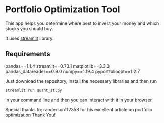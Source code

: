 # Portfolio Optimization Tool
This app helps you determine where best to invest your money and which stocks you should buy. 
 
It uses [streamlit](https://streamlit.io) library.

 ## Requirements
 
pandas==1.1.4
streamlit==0.73.1
matplotlib==3.3.3
pandas_datareader==0.9.0
numpy==1.19.4
pyportfolioopt==1.2.7
 
Just download the repository, install the necessary libraries and then run
 ```python
streamlit run quant_st.py
```
in your command line and then you can interact with it in your browser.

Special thanks to: randerson112358 for his excellent article on portfolio optimization
Thank You!
